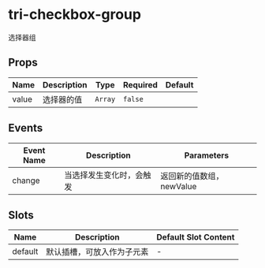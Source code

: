 # tri-checkbox-group

选择器组

## Props

<!-- @vuese:tri-checkbox-group:props:start -->
|Name|Description|Type|Required|Default|
|---|---|---|---|---|
|value|选择器的值|`Array`|`false`||

<!-- @vuese:tri-checkbox-group:props:end -->


## Events

<!-- @vuese:tri-checkbox-group:events:start -->
|Event Name|Description|Parameters|
|---|---|---|
|change|当选择发生变化时，会触发|返回新的值数组，newValue|

<!-- @vuese:tri-checkbox-group:events:end -->


## Slots

<!-- @vuese:tri-checkbox-group:slots:start -->
|Name|Description|Default Slot Content|
|---|---|---|
|default|默认插槽，可放入<tri-checkbox>作为子元素|-|

<!-- @vuese:tri-checkbox-group:slots:end -->


